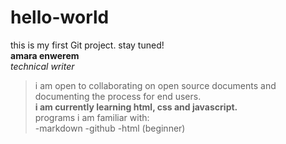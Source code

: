 # hello-world  
this is my first Git project. stay tuned!  
**amara enwerem**  
_technical writer_  
> i am open to collaborating on open source documents and documenting the process for end users.  
**i am currently learning html, css and javascript.**  
programs i am familiar with:  
-markdown
-github
-html (beginner)
